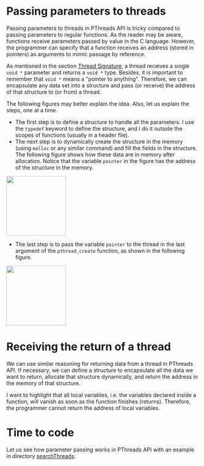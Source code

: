 # Passing parameters to threads

Passing parameters to threads in PThreads API is tricky compared to passing parameters to regular functions. As the reader may be aware, functions receive parameters passed by value in the C language. However, the programmer can specify that a function receives an address (stored in pointers) as arguments to mimic passage by reference. 

As mentioned in the section [Thread Signature](../introduction/README.md#Thread-Signature), a thread receives a single ``void *`` parameter and returns a ``void *`` type. Besides, it is important to remember that ``void *`` means a "pointer to anything". Therefore, we can encapsulate any data set into a structure and pass (or receive) the address of that structure to (or from) a thread.

The following figures may better explain the idea. Also, let us explain the steps, one at a time.
- The first step is to define a structure to handle all the parameters. I use the ``typedef`` keyword to define the structure, and I do it outside the scopes of functions (usually in a header file).
- The next step is to dynamically create the structure in the memory (using ``malloc`` or any similar command) and fill the fields in the structure. The following figure shows how these data are in memory after allocation. Notice that the variable ``pointer`` in the figure has the address of the structure in the memory. 
<img src="https://github.com/gradvohl/YAPTT/blob/main/figures/ThreadArgPassing1.png?raw=true" class="center" width=156 />

- The last step is to pass the variable ``pointer`` to the thread in the last argument of the ``pthread_create`` function, as shown in the following figure. 
<img src="https://github.com/gradvohl/YAPTT/blob/main/figures/ThreadArgPassing2.png?raw=true" class="center" width=156 />

# Receiving the return of a thread
We can use similar reasoning for returning data from a thread in PThreads API. If necessary, we can define a structure to encapsulate all the data we want to return, allocate that structure dynamically, and return the address in the memory of that structure.

I want to highlight that all local variables, i.e. the variables declared inside a function, will vanish as soon as the function finishes (returns). Therefore, the programmer cannot return the address of local variables.

# Time to code
Let us see how parameter passing works in PThreads API with an example in directory [searchThreads](searchThreads).
